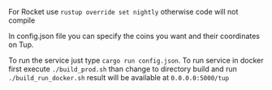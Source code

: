 For Rocket use ```rustup override set nightly``` otherwise code will not compile

In config.json file you can specify the coins you want and their coordinates on Tup.

To run the service just type ```cargo run config.json```.
To run service in docker first execute ```./build_prod.sh``` than change to directory build and run ```./build_run_docker.sh``` result will be available at ```0.0.0.0:5000/tup```